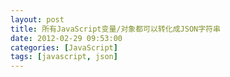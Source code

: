 ```yaml
---
layout: post
title: 所有JavaScript变量/对象都可以转化成JSON字符串
date: 2012-02-29 09:53:00
categories: [JavaScript]
tags: [javascript, json]
---
```

    